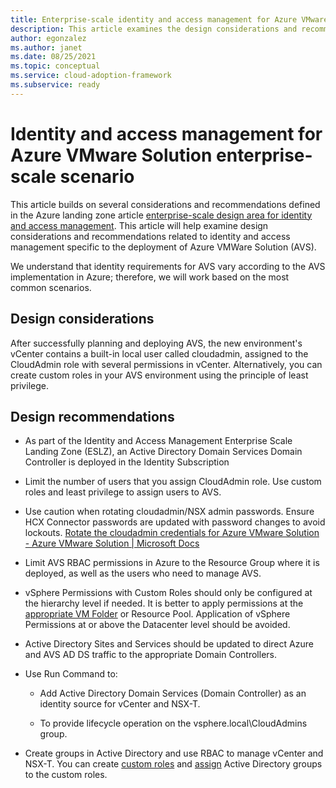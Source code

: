 ```yaml
---
title: Enterprise-scale identity and access management for Azure VMware Solution
description: This article examines the design considerations and recommendations related to identity and access management specific to Azure VMWare Solution (AVS).
author: egonzalez
ms.author: janet
ms.date: 08/25/2021
ms.topic: conceptual
ms.service: cloud-adoption-framework
ms.subservice: ready
---
```


# Identity and access management for Azure VMware Solution enterprise-scale scenario

This article builds on several considerations and recommendations defined in the
Azure landing zone article [enterprise-scale design area for identity and access
management](https://microsoft-my.sharepoint.com/personal/egonzalez_microsoft_com/ready/enterprise-scale/identity-and-access-management.md).
This article will help examine design considerations and recommendations related to 
identity and access management specific to the deployment of Azure VMWare Solution (AVS).

We understand that identity requirements for AVS vary according to the AVS
implementation in Azure; therefore, we will work based on the most common
scenarios.

## Design considerations

After successfully planning and deploying AVS, the new environment's vCenter contains 
a built-in local user called cloudadmin, assigned to the CloudAdmin role with several
permissions in vCenter. Alternatively, you can create custom roles in your AVS environment
using the principle of least privilege.

## Design recommendations

-   As part of the Identity and Access Management Enterprise Scale Landing Zone
    (ESLZ), an Active Directory Domain Services Domain Controller is deployed in
    the Identity Subscription

-   Limit the number of users that you assign CloudAdmin role. Use custom roles
    and least privilege to assign users to AVS.

-   Use caution when rotating cloudadmin/NSX admin passwords. Ensure HCX
    Connector passwords are updated with password changes to avoid lockouts.
    [Rotate the cloudadmin credentials for Azure VMware Solution - Azure VMware
    Solution \| Microsoft
    Docs](https://nam06.safelinks.protection.outlook.com/?url=https%3A%2F%2Fdocs.microsoft.com%2Fen-us%2Fazure%2Fazure-vmware%2Frotate-cloudadmin-credentials&data=04%7C01%7Cscogru%40microsoft.com%7Cd15dc72f8fc24648641708d958f2b38b%7C72f988bf86f141af91ab2d7cd011db47%7C1%7C0%7C637638621784981685%7CUnknown%7CTWFpbGZsb3d8eyJWIjoiMC4wLjAwMDAiLCJQIjoiV2luMzIiLCJBTiI6Ik1haWwiLCJXVCI6Mn0%3D%7C1000&sdata=RfK0iN7qqykgltsgEN8N26LGFzbrmEYIhkdVtsar70w%3D&reserved=0)

-   Limit AVS RBAC permissions in Azure to the Resource Group where it is
    deployed, as well as the users who need to manage AVS.

-   vSphere Permissions with Custom Roles should only be configured at the
    hierarchy level if needed. It is better to apply permissions at the
    [appropriate VM
    Folder](https://docs.microsoft.com/en-us/azure/azure-vmware/concepts-identity)
    or Resource Pool. Application of vSphere Permissions at or above the
    Datacenter level should be avoided.

-   Active Directory Sites and Services should be updated to direct Azure and
    AVS AD DS traffic to the appropriate Domain Controllers.

-   Use Run Command to:

    -   Add Active Directory Domain Services (Domain Controller) as an identity
        source for vCenter and NSX-T.

    -   To provide lifecycle operation on the vsphere.local\\CloudAdmins group.

-   Create groups in Active Directory and use RBAC to manage vCenter and NSX-T.
    You can create [custom
    roles](https://docs.vmware.com/en/VMware-vSphere/6.7/com.vmware.vsphere.security.doc/GUID-41E5E52E-A95B-4E81-9724-6AD6800BEF78.html)
    and
    [assign](https://docs.vmware.com/en/VMware-vSphere/6.7/com.vmware.vsphere.security.doc/GUID-18071E9A-EED1-4968-8D51-E0B4F526FDA3.html)
    Active Directory groups to the custom roles.

